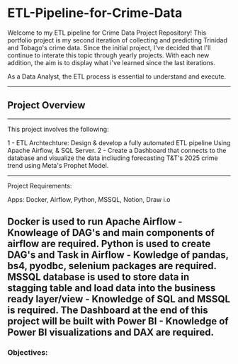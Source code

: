 # ETL-Pipeline-for-Crime-Data

Welcome to my ETL pipeline for Crime Data Project Repository!
This portfolio project is my second iteration of collecting and predicting Trinidad and Tobago's crime data. 
Since the initial project, I've decided that I'll continue to interate this topic through yearly projects. With each new addition, the aim is to display what i've learned since the last iterations.

As a Data Analyst, the ETL process is essential to understand and execute. 

-----

## Project Overview 
-----

This project involves the following: 

1 - ETL Archtechture: Design & develop a fully automated ETL pipeline Using Apache Airflow, & SQL Server.
2 - Create a Dashboard that connects to the database and visualize the data incliuding forecasting T&T's 2025 crime trend using Meta's Prophet Model.

-----
Project Requirements: 

Apps: Docker, Airflow, Python, MSSQL, Notion, Draw i.o

Docker is used to run Apache Airflow - Knowleage of DAG's and main components of airflow are required.
Python is used to create DAG's and Task in Airflow - Kowledge of pandas, bs4, pyodbc, selenium packages are required.
MSSQL database is used to store data in stagging table and load data into the business ready layer/view - Knowledge of SQL and MSSQL is required.
The Dashboard at the end of this project will be built with Power BI - Knowledge of Power BI visualizations and DAX are required.
------

### Objectives: 




